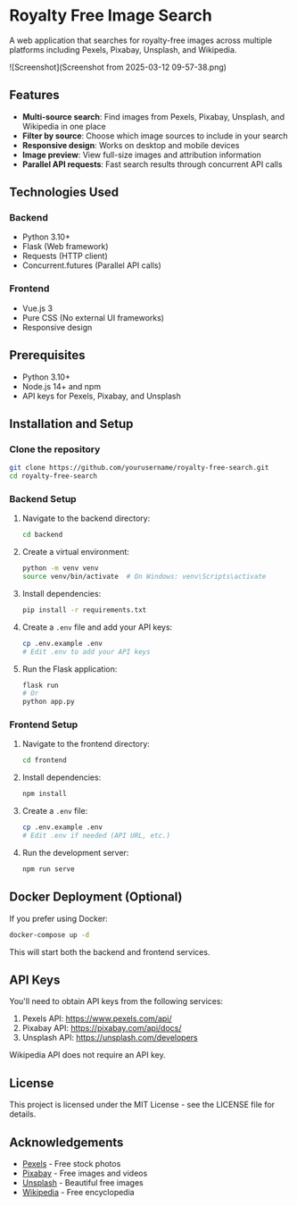 # Royalty Free Image Search

A web application that searches for royalty-free images across multiple platforms including Pexels, Pixabay, Unsplash, and Wikipedia.

![Screenshot](Screenshot from 2025-03-12 09-57-38.png)

## Features

- **Multi-source search**: Find images from Pexels, Pixabay, Unsplash, and Wikipedia in one place
- **Filter by source**: Choose which image sources to include in your search
- **Responsive design**: Works on desktop and mobile devices
- **Image preview**: View full-size images and attribution information
- **Parallel API requests**: Fast search results through concurrent API calls

## Technologies Used

### Backend
- Python 3.10+
- Flask (Web framework)
- Requests (HTTP client)
- Concurrent.futures (Parallel API calls)

### Frontend
- Vue.js 3
- Pure CSS (No external UI frameworks)
- Responsive design

## Prerequisites

- Python 3.10+
- Node.js 14+ and npm
- API keys for Pexels, Pixabay, and Unsplash

## Installation and Setup

### Clone the repository

```bash
git clone https://github.com/yourusername/royalty-free-search.git
cd royalty-free-search
```

### Backend Setup

1. Navigate to the backend directory:
   ```bash
   cd backend
   ```

2. Create a virtual environment:
   ```bash
   python -m venv venv
   source venv/bin/activate  # On Windows: venv\Scripts\activate
   ```

3. Install dependencies:
   ```bash
   pip install -r requirements.txt
   ```

4. Create a `.env` file and add your API keys:
   ```bash
   cp .env.example .env
   # Edit .env to add your API keys
   ```

5. Run the Flask application:
   ```bash
   flask run
   # Or
   python app.py
   ```

### Frontend Setup

1. Navigate to the frontend directory:
   ```bash
   cd frontend
   ```

2. Install dependencies:
   ```bash
   npm install
   ```

3. Create a `.env` file:
   ```bash
   cp .env.example .env
   # Edit .env if needed (API URL, etc.)
   ```

4. Run the development server:
   ```bash
   npm run serve
   ```

## Docker Deployment (Optional)

If you prefer using Docker:

```bash
docker-compose up -d
```

This will start both the backend and frontend services.

## API Keys

You'll need to obtain API keys from the following services:

1. Pexels API: https://www.pexels.com/api/
2. Pixabay API: https://pixabay.com/api/docs/
3. Unsplash API: https://unsplash.com/developers

Wikipedia API does not require an API key.

## License

This project is licensed under the MIT License - see the LICENSE file for details.

## Acknowledgements

- [Pexels](https://www.pexels.com/) - Free stock photos
- [Pixabay](https://pixabay.com/) - Free images and videos
- [Unsplash](https://unsplash.com/) - Beautiful free images
- [Wikipedia](https://www.wikipedia.org/) - Free encyclopedia